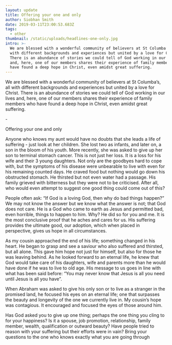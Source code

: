 ```yaml
---
layout: update
title: Offering your one and only
author: Siobhan Smith
date: 2019-03-11T23:00:53.683Z
tags:
  - other
thumbnail: /static/uploads/headlines-one-only.jpg
intro: >-
  We are blessed with a wonderful community of believers at St Columba’s, all
  with different backgrounds and experiences but united by a love for Christ.
  There is an abundance of stories we could tell of God working in our lives
  and, here, one of our members shares their experience of family members who
  have found a deep hope in Christ, even amidst great suffering.
---
```

We are blessed with a wonderful community of believers at St Columba’s, all with different backgrounds and experiences but united by a love for Christ. There is an abundance of stories we could tell of God working in our lives and, here, one of our members shares their experience of family members who have found a deep hope in Christ, even amidst great suffering.  



\-



Offering your one and only 



Anyone who knows my aunt would have no doubts that she leads a life of suffering - just look at her children. She lost two as infants, and later on, a son in the bloom of his youth. More recently, she was asked to give up her son to terminal stomach cancer. This is not just her loss. It is a loss for his wife and their 3 young daughters. Not only are the goodbyes hard to cope with, but the symptoms of his disease were unbearable to live with even for his remaining counted days. He craved food but nothing would go down his obstructed stomach. He thirsted but not even water had a passage. His family grieved with bitterness but they were not to be criticised. After all, who would even attempt to suggest one good thing could come out of this? 



People often ask: “If God is a loving God, then why do bad things happen?” We may not know the answer but we know what the answer is not; that God does not care. He is a God who came to earth as Jesus and permitted bad, even horrible, things to happen to him. Why? He did so for you and me. It is the most conclusive proof that he aches and cares for us. His suffering provides the ultimate good, our adoption, which when placed in perspective, gives us hope in all circumstances. 



As my cousin approached the end of his life; something changed in his heart. He began to grasp and see a saviour who also suffered and thirsted, but all alone. This gave him hope not just for himself, but also for those he was leaving behind. As he looked forward to an eternal life, he knew that God would take care of his daughters, wife and parents more than he would have done if he was to live to old age. His message to us goes in line with what has been said before: “You may never know that Jesus is all you need until Jesus is all you have”. 



When Abraham was asked to give his only son or to live as a stranger in the promised land, he focused his eyes on an eternal life; one that surpasses the beauty and longevity of the one we currently live in. My cousin’s hope was contagious. It encouraged and focused the eyes of those around him. 



Has God asked you to give up one thing; perhaps the one thing you cling to for your happiness? Is it a spouse, job promotion, relationship, family member, wealth, qualification or outward beauty? Have people tried to reason with your suffering but their efforts were in vain? Bring your questions to the one who knows exactly what you are going through
